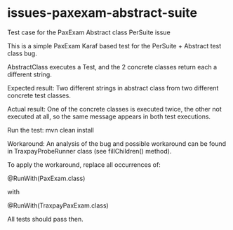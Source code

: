 # issues-paxexam-abstract-suite
Test case for the PaxExam Abstract class PerSuite issue


This is a simple PaxExam Karaf based test for the PerSuite + Abstract test class bug.

AbstractClass executes a Test, and the 2 concrete classes return each a different string.

Expected result: Two different strings in abstract class from two different concrete test classes.

Actual result: One of the concrete classes is executed twice, the other not executed at all, so the same message appears in both test executions.

		
Run the test:
mvn clean install


Workaround:
An analysis of the bug and possible workaround can be found in TraxpayProbeRunner class (see fillChildren() method).

To apply the workaround, replace all occurrences of:

@RunWith(PaxExam.class)

with

@RunWith(TraxpayPaxExam.class)

All tests should pass then.